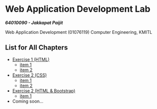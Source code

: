 # Web Application Development Lab

***64010090 - Jakkapat Paijit*** 

Web Application Development (01076119) Computer Engineering, KMITL<br>

## List for All Chapters

+ <a href="./exercise-01/exercise_1.pdf">Exercise 1 (HTML)<a/>
  - <a href="./exercise-01/item_1.html">item 1<a/>
  - <a href="./exercise-01/item_2.html">item 2<a/>
+ <a href="./exercise-02/exercise_2.pdf">Exercise 2 (CSS)<a/>
  - <a href="./exercise-02/item_1.html">item 1<a/>
  - <a href="./exercise-02/item_1.html">item 2<a/>
+ <a href="./exercise-03/exercise_3.png">Exercise 2 (HTML & Bootstrap)<a/>
  - <a href="./exercise-03/item_1.html">item 1<a/>
+ Coming soon...
